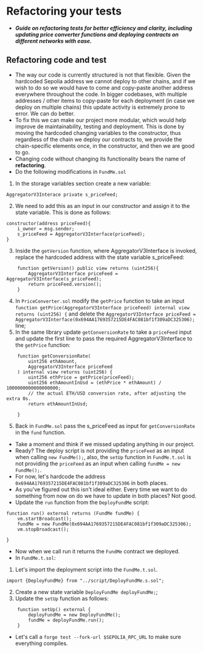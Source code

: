 # Refactoring your tests
- ***Guide on refactoring tests for better efficiency and clarity, including updating price converter functions and deploying contracts on different networks with ease.***

## Refactoring code and test
- The way our code is currently structured is not that flexible. Given the hardcoded Sepolia address we cannot deploy to other chains, and if we wish to do so we would have to come and copy-paste another address everywhere throughout the code. In bigger codebases, with multiple addresses / other items to copy-paste for each deployment (in case we deploy on multiple chains) this update activity is extremely prone to error. We can do better.
- To fix this we can make our project more modular, which would help improve de maintainability, testing and deployment. This is done by moving the hardcoded changing variables to the constructor, thus regardless of the chain we deploy our contracts to, we provide the chain-specific elements once, in the constructor, and then we are good to go.
- Changing code without changing its functionality bears the name of **refactoring**.
- Do the following modifications in `FundMe.sol`
1. In the storage variables section create a new variable:

```
AggregatorV3Interace private s_priceFeed;
```

2. We need to add this as an input in our constructor and assign it to the state variable. This is done as follows:

```
constructor(address priceFeed){
    i_owner = msg.sender;
    s_priceFeed = AggregatorV3Interface(priceFeed);
}
```

3. Inside the `getVersion` function, where AggregatorV3Interface is invoked, replace the hardcoded address with the state variable s\_priceFeed:

```
    function getVersion() public view returns (uint256){
        AggregatorV3Interface priceFeed = AggregatorV3Interface(s_priceFeed);
        return priceFeed.version();
    }
```

4. In `PriceConverter.sol` modify the `getPrice` function to take an input `function getPrice(AggregatorV3Interface priceFeed) internal view returns (uint256) {` and delete the `AggregatorV3Interface priceFeed = AggregatorV3Interface(0x694AA1769357215DE4FAC081bf1f309aDC325306);` line;
5. In the same library update `getConversionRate` to take a `priceFeed` input and update the first line to pass the required AggregatorV3Interface to the `getPrice` function:

```
    function getConversionRate(
        uint256 ethAmount,
        AggregatorV3Interface priceFeed
    ) internal view returns (uint256) {
        uint256 ethPrice = getPrice(priceFeed);
        uint256 ethAmountInUsd = (ethPrice * ethAmount) / 1000000000000000000;
        // the actual ETH/USD conversion rate, after adjusting the extra 0s.
        return ethAmountInUsd;

    }
```

5. Back in `FundMe.sol` pass the s\_priceFeed as input for `getConversionRate` in the `fund` function.

- Take a moment and think if we missed updating anything in our project.
- Ready? The deploy script is not providing the `priceFeed` as an input when calling `new FundMe();`, also, the `setUp` function in `FundMe.t.sol` is not providing the `priceFeed` as an input when calling `fundMe = new FundMe();`.
- For now, let's hardcode the address `0x694AA1769357215DE4FAC081bf1f309aDC325306` in both places.
- As you've figured out this isn't ideal either. Every time we want to do something from now on do we have to update in both places? Not good.
- Update the `run` function from the `DeployFundMe` script:

```
function run() external returns (FundMe fundMe) {
    vm.startBroadcast();
    fundMe = new FundMe(0x694AA1769357215DE4FAC081bf1f309aDC325306);
    vm.stopBroadcast();

} 
```

- Now when we call run it returns the `FundMe` contract we deployed.
- In `FundMe.t.sol`:

1. Let's import the deployment script into the `FundMe.t.sol`.
```
import {DeployFundMe} from "../script/DeployFundMe.s.sol";
```

2. Create a new state variable `DeployFundMe deployFundMe;`;
3. Update the `setUp` function as follows:
```
    function setUp() external { 
        deployFundMe = new DeployFundMe();
        fundMe = deployFundMe.run();
    }
```

- Let's call a `forge test --fork-url $SEPOLIA_RPC_URL` to make sure everything compiles.
